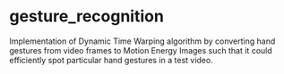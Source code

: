 # gesture_recognition
Implementation of Dynamic Time Warping algorithm by converting hand gestures from video frames to Motion Energy Images such that it could efficiently spot particular hand gestures in a test video.
